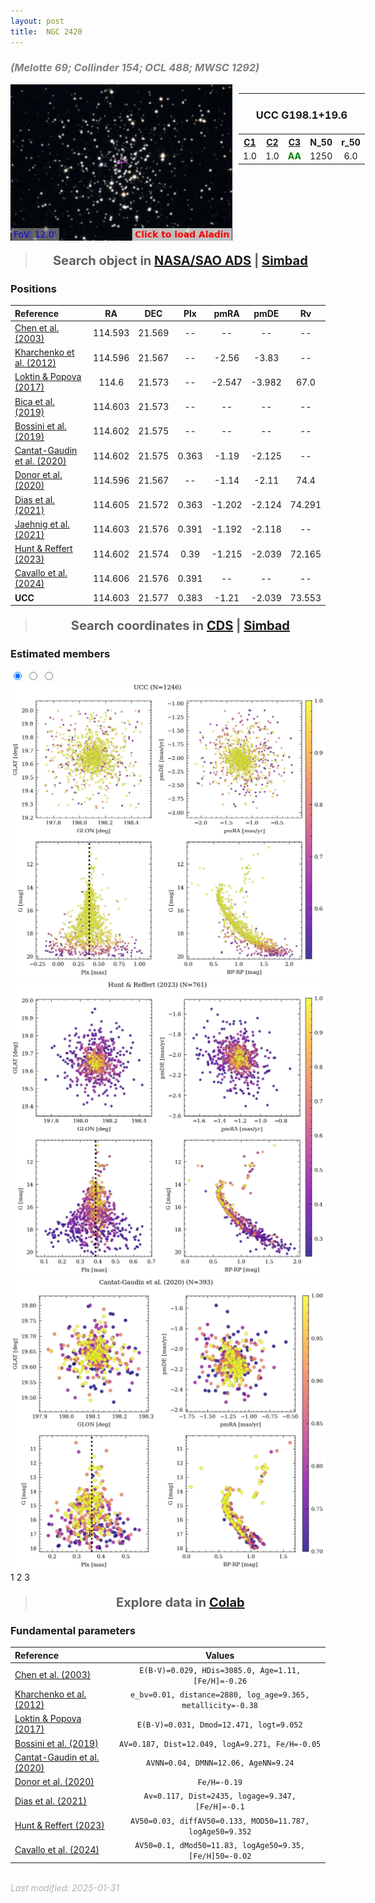 ```yaml
---
layout: post
title:  NGC 2420
---
```

<h3><span style="color: #808080;"><i>(Melotte 69; Collinder 154; OCL 488; MWSC 1292)</i></span></h3><div style="display: flex; justify-content: space-between; width:720px;height:250px">
<div style="text-align: center;">
<!-- WEBP image -->
<img id="myImage" src="https://raw.githubusercontent.com/ucc23/Q3P/main/plots/ngc2420_aladin.webp" alt="Clickable Image" style="width:355px;height:250px; cursor: pointer;">

<!-- Div to contain Aladin Lite viewer -->
<div id="aladin-lite-div" style="width:355px;height:250px;display:none;"></div>

<!-- Aladin Lite script (will be loaded after the image is clicked) -->
<script type="text/javascript">
// Function to load Aladin Lite after image click and hide the image
function loadAladinLiteAndHideImage() {
    // Dynamically load the Aladin Lite script
    let aladinScript = document.createElement('script');
    aladinScript.src = "https://aladin.cds.unistra.fr/AladinLite/api/v3/latest/aladin.js";
    aladinScript.charset = "utf-8";
    aladinScript.onload = function () {
        A.init.then(() => {
            let aladin = A.aladin('#aladin-lite-div', {survey:"P/DSS2/color", fov:0.2, target: "114.603 21.577"});
            // Remove the image
            document.getElementById('myImage').remove();
            // Hide the image
            //document.getElementById('myImage').style.visibility = "hidden";
            // Show the Aladin Lite viewer
            document.getElementById('aladin-lite-div').style.display = 'block';
        });
     };
    document.head.appendChild(aladinScript);
}
// Event listener for image click
document.getElementById('myImage').addEventListener('click', loadAladinLiteAndHideImage);
</script>
</div>
<!-- Left block -->

<table style="text-align: center; width:355px;height:250px;">
  <!-- Row 1 (title) -->
  <tr>
    <td colspan="5"><h3>UCC G198.1+19.6</h3></td>
  </tr>
  <!-- Row 2 -->
  <tr>
    <th><a href="https://ucc.ar/faq#what-are-the-c1-c2-and-c3-parameters" title="Photometric class">C1</a></th>
    <th><a href="https://ucc.ar/faq#what-are-the-c1-c2-and-c3-parameters" title="Density class">C2</a></th>
    <th><a href="https://ucc.ar/faq#what-are-the-c1-c2-and-c3-parameters" title="Combined class">C3</a></th>
    <th><div title="Stars with membership probability >50%">N_50</div></th>
    <th><div title="Radius that contains half the members [arcmin]">r_50</div></th>
  </tr>
  <!-- Row 3 -->
  <tr>
    <td>1.0</td>
    <td>1.0</td>
    <td><span style="color: green; font-weight: bold;">A</span><span style="color: green; font-weight: bold;">A</span></td>
    <td>1250</td>
    <td>6.0</td>
  </tr>
</table>
</div>

> <p style="text-align:center; font-weight: bold; font-size:20px">Search object in <a data-umami-event="nasa_search" href="https://ui.adsabs.harvard.edu/search/q=%20collection%3Aastronomy%20body%3A%22NGC%202420%22&sort=date%20desc%2C%20bibcode%20desc&p_=0" target="_blank">NASA/SAO ADS</a> | <a data-umami-event="simbad_search" href="https://simbad.cds.unistra.fr/simbad/sim-id-refs?Ident=ngc2420" target="_blank">Simbad</a></p>


### Positions

| Reference    | RA    | DEC   | Plx  | pmRA  | pmDE   |  Rv  |
| :---         | :---: | :---: | :---: | :---: | :---: | :---: |
|[Chen et al. (2003)](https://ui.adsabs.harvard.edu/abs/2003AJ....125.1397C) | 114.593 | 21.569 | -- | -- | -- | -- |
|[Kharchenko et al. (2012)](https://ui.adsabs.harvard.edu/abs/2012A%26A...543A.156K) | 114.596 | 21.567 | -- | -2.56 | -3.83 | -- |
|[Loktin & Popova (2017)](https://ui.adsabs.harvard.edu/abs/2017AstBu..72..257L) | 114.6 | 21.573 | -- | -2.547 | -3.982 | 67.0 |
|[Bica et al. (2019)](https://ui.adsabs.harvard.edu/abs/2019AJ....157...12B) | 114.603 | 21.573 | -- | -- | -- | -- |
|[Bossini et al. (2019)](https://ui.adsabs.harvard.edu/abs/2019A%26A...623A.108B) | 114.602 | 21.575 | -- | -- | -- | -- |
|[Cantat-Gaudin et al. (2020)](https://ui.adsabs.harvard.edu/abs/2020A%26A...640A...1C) | 114.602 | 21.575 | 0.363 | -1.19 | -2.125 | -- |
|[Donor et al. (2020)](https://ui.adsabs.harvard.edu/abs/2020AJ....159..199D) | 114.596 | 21.567 | -- | -1.14 | -2.11 | 74.4 |
|[Dias et al. (2021)](https://ui.adsabs.harvard.edu/abs/2021MNRAS.504..356D) | 114.605 | 21.572 | 0.363 | -1.202 | -2.124 | 74.291 |
|[Jaehnig et al. (2021)](https://ui.adsabs.harvard.edu/abs/2021ApJ...923..129J) | 114.603 | 21.576 | 0.391 | -1.192 | -2.118 | -- |
|[Hunt & Reffert (2023)](https://ui.adsabs.harvard.edu/abs/2023A%26A...673A.114H) | 114.602 | 21.574 | 0.39 | -1.215 | -2.039 | 72.165 |
|[Cavallo et al. (2024)](https://ui.adsabs.harvard.edu/abs/2024AJ....167...12C) | 114.606 | 21.576 | 0.391 | -- | -- | -- |
| **UCC** |114.603 | 21.577 | 0.383 | -1.21 | -2.039 | 73.553 |

> <p style="text-align:center; font-weight: bold; font-size:20px">Search coordinates in <a data-umami-event="cds_coord_search" href="https://cdsportal.u-strasbg.fr/?target=114.603,+21.577" target="_blank">CDS</a> | <a data-umami-event="simbad_coord_search" href="https://simbad.cds.unistra.fr/mobile/object_list.html?coord=114.603%2021.577&output=json&radius=5&userEntry=ngc2420" target="_blank">Simbad</a></p>

### Estimated members

<div class="carousel">
<input type="radio" name="radio-btn" id="slide1" checked>
<input type="radio" name="radio-btn" id="slide2">
<input type="radio" name="radio-btn" id="slide3">
<div class="slides">
<div class="slide">
<a href="https://raw.githubusercontent.com/ucc23/Q3P/main/plots/ngc2420.webp" target="_blank">
<img src="https://raw.githubusercontent.com/ucc23/Q3P/main/plots/ngc2420.webp" alt="NGC 2420 UCC">
</a>
</div>
<div class="slide">
<a href="https://raw.githubusercontent.com/ucc23/Q3P/main/plots/ngc2420_HUNT23.webp" target="_blank">
<img src="https://raw.githubusercontent.com/ucc23/Q3P/main/plots/ngc2420_HUNT23.webp" alt="NGC 2420 HUNT23">
</a>
</div>
<div class="slide">
<a href="https://raw.githubusercontent.com/ucc23/Q3P/main/plots/ngc2420_CANTAT20.webp" target="_blank">
<img src="https://raw.githubusercontent.com/ucc23/Q3P/main/plots/ngc2420_CANTAT20.webp" alt="NGC 2420 CANTAT20">
</a>
</div>
</div>
<div class="indicators">
<label for="slide1">1</label>
<label for="slide2">2</label>
<label for="slide3">3</label>
</div>
</div>


> <p style="text-align:center; font-weight: bold; font-size:20px">Explore data in <a data-umami-event="colab" href="https://colab.research.google.com/github/ucc23/ucc/blob/main/assets/notebook.ipynb" target="_blank">Colab</a></p>


### Fundamental parameters

| Reference |  Values |
| :---         |     :---:      |
| [Chen et al. (2003)](https://ui.adsabs.harvard.edu/abs/2003AJ....125.1397C) | `E(B-V)=0.029, HDis=3085.0, Age=1.11, [Fe/H]=-0.26` |
| [Kharchenko et al. (2012)](https://ui.adsabs.harvard.edu/abs/2012A%26A...543A.156K) | `e_bv=0.01, distance=2880, log_age=9.365, metallicity=-0.38` |
| [Loktin & Popova (2017)](https://ui.adsabs.harvard.edu/abs/2017AstBu..72..257L) | `E(B-V)=0.031, Dmod=12.471, logt=9.052` |
| [Bossini et al. (2019)](https://ui.adsabs.harvard.edu/abs/2019A%26A...623A.108B) | `AV=0.187, Dist=12.049, logA=9.271, Fe/H=-0.05` |
| [Cantat-Gaudin et al. (2020)](https://ui.adsabs.harvard.edu/abs/2020A%26A...640A...1C) | `AVNN=0.04, DMNN=12.06, AgeNN=9.24` |
| [Donor et al. (2020)](https://ui.adsabs.harvard.edu/abs/2020AJ....159..199D) | `Fe/H=-0.19` |
| [Dias et al. (2021)](https://ui.adsabs.harvard.edu/abs/2021MNRAS.504..356D) | `Av=0.117, Dist=2435, logage=9.347, [Fe/H]=-0.1` |
| [Hunt & Reffert (2023)](https://ui.adsabs.harvard.edu/abs/2023A%26A...673A.114H) | `AV50=0.03, diffAV50=0.133, MOD50=11.787, logAge50=9.352` |
| [Cavallo et al. (2024)](https://ui.adsabs.harvard.edu/abs/2024AJ....167...12C) | `AV50=0.1, dMod50=11.83, logAge50=9.35, [Fe/H]50=-0.02` |

<br>
<font color="b3b1b1"><i>Last modified: 2025-01-31</i></font>
